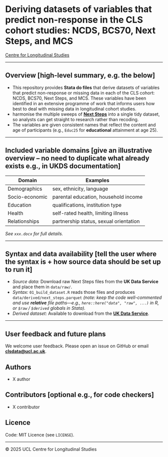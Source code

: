 # Deriving datasets of variables that predict non-response in the CLS cohort studies: NCDS, BCS70, Next Steps, and MCS

[Centre for Longitudinal Studies](https://cls.ucl.ac.uk/)

---

## Overview [high-level summary, e.g. the below]
- This repository provides **Stata do files** that derive datasets of variables that predict non-response or missing data in each of the CLS cohort: NCDS, BCS70, Next Steps, and MCS. These variables have been identified in an extensive programme of work that informs users how best to deal with missing data in longitudinal cohort studies.
-  harmonise the multiple sweeps of [**Next Steps**](https://cls.ucl.ac.uk/cls-studies/next-steps/) into a single tidy dataset, so analysts can get straight to research rather than recoding. 
- The variables are given consistent names that reflect the content and age of participants (e.g., `Educ25` for **educational** attainment at age 25).

---

## Included variable domains [give an illustrative overview – no need to duplicate what already exists e.g., in UKDS documentation]

| Domain         | Examples                               |
| -------------- | -------------------------------------- |
| Demographics   | sex, ethnicity, language               |
| Socio-economic | parental education, household income   |
| Education      | qualifications, institution type       |
| Health         | self-rated health, limiting illness    |
| Relationships  | partnership status, sexual orientation |

*See `xxx.docx` for full details.*

---

## Syntax and data availability [tell the user where the syntax is + how source data should be **set up** to run it]

- *Source data:* Download raw Next Steps files from the **UK Data Service** and place them in `data/raw/`.
- *Syntax:* `01_build_dataset.R` reads those files and produces `data/derived/next_steps.parquet` *(note: keep the code well-commented and use **relative** file paths—e.g., `here::here("data", "raw", ...)` in R, or `$raw` / `$derived` globals in Stata).*
- *Derived dataset:* Available to download from the [**UK Data Service**](https://beta.ukdataservice.ac.uk).

---

## User feedback and future plans

We welcome user feedback. Please open an issue on GitHub or email **clsdata@ucl.ac.uk**.

## Authors
- X author
 
## Contributors [optional e.g., for code checkers]

- X contributor

## Licence  
Code: MIT Licence (see `LICENSE`).

---

© 2025 UCL Centre for Longitudinal Studies
